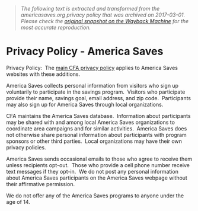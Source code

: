 > *The following text is extracted and transformed from the americasaves.org privacy policy that was archived on 2017-03-01. Please check the [original snapshot on the Wayback Machine](https://web.archive.org/web/20170301233108id_/https%3A//americasaves.org/learn-more-about-us/privacy-policy) for the most accurate reproduction.*

# Privacy Policy - America Saves

Privacy Policy:  The [main CFA privacy policy](http://consumerfed.org/privacy-policy/) applies to America Saves websites with these additions.

America Saves collects personal information from visitors who sign up voluntarily to participate in the savings program.  Visitors who participate provide their name, savings goal, email address, and zip code.  Participants may also sign up for America Saves through local organizations.

CFA maintains the America Saves database.  Information about participants may be shared with and among local America Saves organizations to coordinate area campaigns and for similar activities.  America Saves does not otherwise share personal information about participants with program sponsors or other third parties.  Local organizations may have their own privacy policies.

America Saves sends occasional emails to those who agree to receive them unless recipients opt-out.  Those who provide a cell phone number receive text messages if they opt-in.  We do not post any personal information about America Saves participants on the America Saves webpage without their affirmative permission.

We do not offer any of the America Saves programs to anyone under the age of 14.
